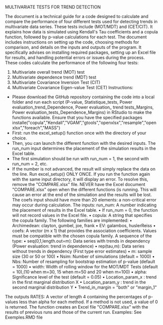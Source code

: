 MULTIVARIATE TESTS FOR TREND DETECTION

The document is a technical guide for a code designed to calculate and compare the performance of four different tests used for detecting trends in multivariate data series. These tests include (MOT/MDT) and (CET/CIT). It explains how data is simulated using Kendall's Tau coefficients and a copula function, followed by p-value calculations for each test. The document includes instructions on setting up the code, choosing methods for comparison, and details on the inputs and outputs of the program. It specifically advises on installing required packages, setting up an Excel file for results, and handling potential errors or issues during the process.
These codes calculate the performance of the following four tests:
1.	Multivariate overall trend (MOT) test
2.	Multivariate dependence trend (MDT) test
3.	Multivariate Covariance Inversion Test (CIT) 
4.	Multivariate Covariance Eigen-value Test (CET)
Instructions:
-	Please download the GitHub repository containing the code into a local folder and run each script (P-value, Statistique_tests, Power evaluation_trend_Dependence, Power evaluation_ trend tests_Margins, Power evaluation_tests_Dependence_Margins) in RStudio to make the functions available. Ensure that you have the specified packages installe("copula","Kendall","VGAM","gtools","openxlsx","resample","openxlsx","foreach","MASS")                                                        
-	First: run the excel_setup() function once with the directory of your choice.
-	Then, you can launch the different function with the desired inputs. The run_num input determines the placement of the simulation results in the Excel table.
-	The first simulation should be run with run_num = 1, the second with run_num = 2, etc.
-	If the number is not advanced, the result will simply replace the data on the line.
Run excel_setup() ONLY ONCE. If you run the function again with the same input directory, it will display an error. To resolve this, remove the "COMPARE.xlsx" file.
NEVER have the Excel document "COMPARE.xlsx" open when the different functions (is running. This will cause an error at the end of the simulation and the results will be lost.
The coefs input should have more than 20 elements: a non-critical error may occur during calculation.
The inputs:
run_num: A number indicating the placement of results in the Excel table.
•	If run_num = 0, the function will not record values in the Excel file.
•	copula: A string that specifies the copula family. The following families are implemented:
•	Archimedean: clayton, gumbel, joe, frank
•	EV: galambos, huslerReiss
•	coefs: A vector (m x 1) that provides the association coefficients. Values must be compatible with the chosen copula family. A sequence of the type:
•	seq(0,1,length.out=m): Data series with trends in dependency (Power evaluation: trend in dependence)
•	rep(tau,m): Data series without trends in dependency (First type error estimates)
•	m: sample size (30 or 50 or 100)
•	Nsim: Number of simulations (default = 1000)
•	Nbs: Number of resampling for bootstrap estimation of p-value (default = 1000)
•	width: Width of rolling window for the MOT/MDT Tests (default = 10),(10 when m=30, 15 when m=50 and 20 when m=100)
•	alpha: Significance level of the test (default = 0.05)
•	Location_param_x : trend in the first marginal distribution X
•	Location_param_y : trend in the second marginal distribution Y 
•	Trend_in_margin = "both" or "margin_1"

The outputs 
RATES: A vector of length 4 containing the percentages of p-values less than alpha for each method. If a method is not used, a value of 0 is returned.
The function creates an Excel file "COMPARE.xlsx" with the results of previous runs and those of the current run.
     Examples: See Exemples.RMD file
